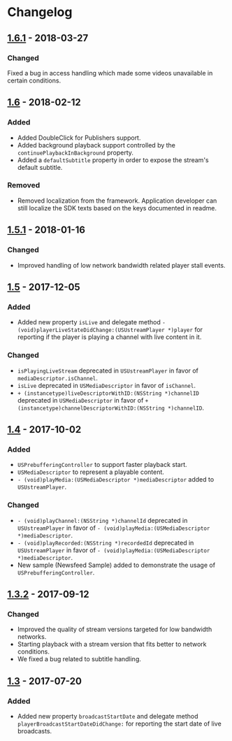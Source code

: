 # Changelog

## [1.6.1] - 2018-03-27
### Changed
Fixed a bug in access handling which made some videos unavailable in certain conditions.

## [1.6] - 2018-02-12
### Added
- Added DoubleClick for Publishers support.
- Added background playback support controlled by the `continuePlaybackInBackground` property.
- Added a `defaultSubtitle` property in order to expose the stream's default subtitle.

### Removed
- Removed localization from the framework. Application developer can still localize the SDK texts based on the keys documented in readme.

## [1.5.1] - 2018-01-16
### Changed
- Improved handling of low network bandwidth related player stall events.

## [1.5] - 2017-12-05
### Added
- Added new property `isLive` and delegate method `- (void)playerLiveStateDidChange:(USUstreamPlayer *)player` for reporting if the player is playing a channel with live content in it.

### Changed
- `isPlayingLiveStream` deprecated in `USUstreamPlayer` in favor of `mediaDescriptor.isChannel`.
- `isLive` deprecated in `USMediaDescriptor` in favor of `isChannel`.
- `+ (instancetype)liveDescriptorWithID:(NSString *)channelID` deprecated in `USMediaDescriptor` in favor of `+ (instancetype)channelDescriptorWithID:(NSString *)channelID`.

## [1.4] - 2017-10-02
### Added
- `USPrebufferingController` to support faster playback start.
- `USMediaDescriptor` to represent a playable content.
- `- (void)playMedia:(USMediaDescriptor *)mediaDescriptor` added to `USUstreamPlayer`.

### Changed
- `- (void)playChannel:(NSString *)channelId` deprecated in `USUstreamPlayer` in favor of `- (void)playMedia:(USMediaDescriptor *)mediaDescriptor`.
- `- (void)playRecorded:(NSString *)recordedId` deprecated in `USUstreamPlayer` in favor of `- (void)playMedia:(USMediaDescriptor *)mediaDescriptor`.
- New sample (Newsfeed Sample) added to demonstrate the usage of `USPrebufferingController`.

## [1.3.2] - 2017-09-12
### Changed
- Improved the quality of stream versions targeted for low bandwidth networks.
- Starting playback with a stream version that fits better to network conditions.
- We fixed a bug related to subtitle handling.

## [1.3] - 2017-07-20
### Added
- Added new property `broadcastStartDate` and delegate method `playerBroadcastStartDateDidChange:` for reporting the start date of live broadcasts.

[1.3]: ../1.3/
[1.3.2]: ../1.3/
[1.4]: ../1.4/
[1.5]: ../1.5/
[1.5.1]: ../1.5.1/
[1.6]: ../1.6/
[1.6.1]: ../1.6.1/